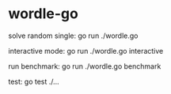 # wordle-go
solve random single: go run ./wordle.go

interactive mode: go run ./wordle.go interactive

run benchmark: go run ./wordle.go benchmark

test: go test ./...

